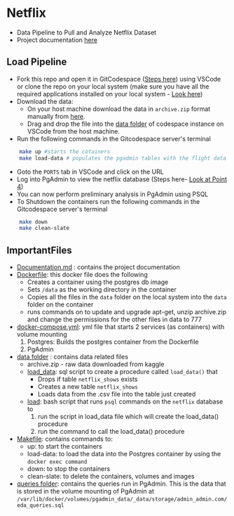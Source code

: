 # Netflix
* Data Pipeline to Pull and Analyze Netflix Dataset
* Project documentation [here](./Documentation.md)

## Load Pipeline
* Fork this repo and open it in GitCodespace ([Steps here](./Documentation.md#setting-up-git-codespace-instance)) using VSCode or clone the repo on your local system (make sure you have all the required applications installed on your local system - [Look here](./Documentation.md#application-installation))
*  Download the data:
    * On your host machine download the data in `archive.zip` format manually from [here](https://www.kaggle.com/datasets/shivamb/netflix-shows?resource=download).
    * Drag and drop the file into the [data folder](./data) of codespace instance on VSCode from the host machine.
* Run the following commands in the Gitcodespace server's terminal
```bash
    make up #starts the cotainers
    make load-data # populates the pgadmin tables with the flight data
```
* Goto the `PORTS` tab in VSCode and click on the URL
* Log into PgAdmin to view the netflix database (Steps here- [Look at Point 4](./Documentation.md#running-the-containers))
* You can now perform preliminary analysis in PgAdmin using PSQL
* To Shutdown the containers run the following commands in the Gitcodespace server's terminal
```bash
    make down
    make clean-slate
```

## ImportantFiles
* [Documentation.md](./Documentation.md) : contains the project documentation
* [Dockerfile](./Dockerfile): this docker file does the following
    * Creates a container using the postgres db image
    * Sets `/data` as the working directory in the container
    * Copies all the files in the `data` folder on the local system into the `data` folder on the container
    * runs commands on to update and upgrade apt-get, unzip archive.zip and change the permissions for the other files in data to 777
* [docker-compose.yml](./docker-compose.yml): yml file that starts 2 services (as containers) with volume mounting
    1. Postgres: Builds the postgres container from the Dockerfile
    2. PgAdmin  
* [data folder](./data/) : contains data related files
    * archive.zip - raw data downloaded from kaggle
    * [load_data](./data/load_data): sql script to create a procedure called `load_data()` that
        * Drops if table `netflix_shows` exists
        * Creates a new table `netflix_shows`
        * Loads data from the .csv file into the table just created
    * [load](./data/load): bash script that runs `psql` commands on the `netflix` database to
        1. run the script in load_data file which will create the load_data() procedure
        2. run the command to call the load_data() procedure
* [Makefile](./Makefile): contains commands to: 
    * up: to start the containers
    * load-data: to load the data into the Postgres container by using the `docker exec command`
    * down: to stop the containers
    * clean-slate: to delete the containers, volumes and images
* [queries folder](./queries/): contains the queries run in PgAdmin. This is the data that is stored in the volume mounting of PgAdmin at `/var/lib/docker/volumes/pgadmin_data/_data/storage/admin_admin.com/eda_queries.sql`       